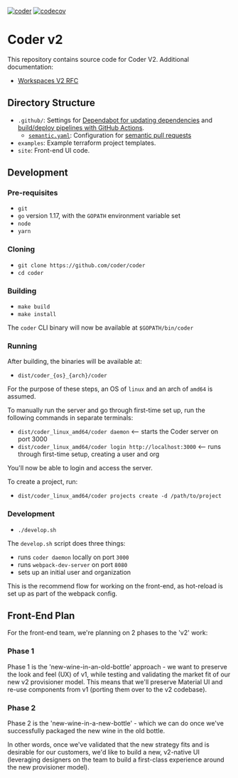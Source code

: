 [![coder](https://github.com/coder/coder/actions/workflows/coder.yaml/badge.svg)](https://github.com/coder/coder/actions/workflows/coder.yaml)
[![codecov](https://codecov.io/gh/coder/coder/branch/main/graph/badge.svg?token=TNLW3OAP6G)](https://codecov.io/gh/coder/coder)

# Coder v2

This repository contains source code for Coder V2. Additional documentation:

- [Workspaces V2 RFC](https://www.notion.so/coderhq/b48040da8bfe46eca1f32749b69420dd?v=a4e7d23495094644b939b08caba8e381&p=e908a8cd54804ddd910367abf03c8d0a)

## Directory Structure

- `.github/`: Settings for [Dependabot for updating dependencies](https://docs.github.com/en/code-security/supply-chain-security/customizing-dependency-updates) and [build/deploy pipelines with GitHub Actions](https://docs.github.com/en/actions/reference/workflow-syntax-for-github-actions).
  - [`semantic.yaml`](./github/semantic.yaml): Configuration for [semantic pull requests](https://github.com/apps/semantic-pull-requests)
- `examples`: Example terraform project templates.
- `site`: Front-end UI code.

## Development

### Pre-requisites

- `git`
- `go` version 1.17, with the `GOPATH` environment variable set
- `node`
- `yarn`

### Cloning

- `git clone https://github.com/coder/coder`
- `cd coder`

### Building

- `make build`
- `make install`

The `coder` CLI binary will now be available at `$GOPATH/bin/coder`

### Running

After building, the binaries will be available at:
- `dist/coder_{os}_{arch}/coder`

For the purpose of these steps, an OS of `linux` and an arch of `amd64` is assumed.

To manually run the server and go through first-time set up, run the following commands in separate terminals:
- `dist/coder_linux_amd64/coder daemon` <-- starts the Coder server on port 3000
- `dist/coder_linux_amd64/coder login http://localhost:3000` <-- runs through first-time setup, creating a user and org

You'll now be able to login and access the server.

To create a project, run:
- `dist/coder_linux_amd64/coder projects create -d /path/to/project`

### Development

- `./develop.sh`

The `develop.sh` script does three things:

- runs `coder daemon` locally on port `3000`
- runs `webpack-dev-server` on port `8080`
- sets up an initial user and organization

This is the recommend flow for working on the front-end, as hot-reload is set up as part of the webpack config.

## Front-End Plan

For the front-end team, we're planning on 2 phases to the 'v2' work:

### Phase 1

Phase 1 is the 'new-wine-in-an-old-bottle' approach - we want to preserve the look and feel (UX) of v1, while testing and validating the market fit of our new v2 provisioner model. This means that we'll preserve Material UI and re-use components from v1 (porting them over to the v2 codebase).

### Phase 2

Phase 2 is the 'new-wine-in-a-new-bottle' - which we can do once we've successfully packaged the new wine in the old bottle.

In other words, once we've validated that the new strategy fits and is desirable for our customers, we'd like to build a new, v2-native UI (leveraging designers on the team to build a first-class experience around the new provisioner model).
